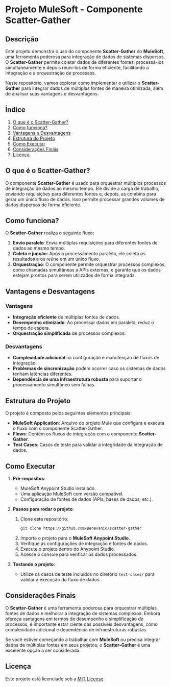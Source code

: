 # Projeto MuleSoft - Componente Scatter-Gather

## Descrição

Este projeto demonstra o uso do componente **Scatter-Gather** do **MuleSoft**, uma ferramenta poderosa para integração de dados de sistemas dispersos. O **Scatter-Gather** permite coletar dados de diferentes fontes, processá-los simultaneamente e depois reuni-los de forma eficiente, facilitando a integração e a orquestração de processos.

Neste repositório, vamos explorar como implementar e utilizar o **Scatter-Gather** para integrar dados de múltiplas fontes de maneira otimizada, além de analisar suas vantagens e desvantagens.

## Índice

1. [O que é o Scatter-Gather?](#o-que-é-o-scatter-gather)
2. [Como funciona?](#como-funciona)
3. [Vantagens e Desvantagens](#vantagens-e-desvantagens)
4. [Estrutura do Projeto](#estrutura-do-projeto)
5. [Como Executar](#como-executar)
6. [Considerações Finais](#considerações-finais)
7. [Licença](#licença)

## O que é o Scatter-Gather?

O componente **Scatter-Gather** é usado para orquestrar múltiplos processos de integração de dados ao mesmo tempo. Ele divide a carga de trabalho, enviando requisições para diferentes fontes e, depois, as combina para gerar um único fluxo de dados. Isso permite processar grandes volumes de dados dispersos de forma eficiente.

## Como funciona?

O **Scatter-Gather** realiza o seguinte fluxo:

1. **Envio paralelo**: Envia múltiplas requisições para diferentes fontes de dados ao mesmo tempo.
2. **Coleta e junção**: Após o processamento paralelo, ele coleta os resultados e os reúne em um único fluxo.
3. **Orquestração**: O componente permite orquestrar processos complexos, como chamadas simultâneas a APIs externas, e garante que os dados estejam prontos para serem utilizados de forma integrada.

## Vantagens e Desvantagens

### Vantagens
- **Integração eficiente** de múltiplas fontes de dados.
- **Desempenho otimizado**: Ao processar dados em paralelo, reduz o tempo de espera.
- **Orquestração simplificada** de processos complexos.

### Desvantagens
- **Complexidade adicional** na configuração e manutenção de fluxos de integração.
- **Problemas de sincronização** podem ocorrer caso os sistemas de dados tenham latências diferentes.
- **Dependência de uma infraestrutura robusta** para suportar o processamento simultâneo sem falhas.

## Estrutura do Projeto

O projeto é composto pelos seguintes elementos principais:

- **MuleSoft Application**: Arquivo do projeto Mule que configura e executa o fluxo com o componente Scatter-Gather.
- **Flows**: Contém os fluxos de integração com o componente **Scatter-Gather**.
- **Test Cases**: Casos de teste para validar a integridade da integração de dados.

## Como Executar

1. **Pré-requisitos**:
   - MuleSoft Anypoint Studio instalado.
   - Uma aplicação MuleSoft com versão compatível.
   - Configuração de fontes de dados (APIs, bases de dados, etc.).

2. **Passos para rodar o projeto**:
   1. Clone este repositório:
      ```bash
      git clone https://github.com/Benevanio/scatter-gather
      ```
   2. Importe o projeto para o **MuleSoft Anypoint Studio**.
   3. Verifique as configurações de integração e fontes de dados.
   4. Execute o projeto dentro do Anypoint Studio.
   5. Acesse o console para verificar os dados processados.

3. **Testando o projeto**:
   - Utilize os casos de teste incluídos no diretório `test-cases/` para validar a execução do fluxo de dados.

## Considerações Finais

O **Scatter-Gather** é uma ferramenta poderosa para orquestrar múltiplas fontes de dados e melhorar a integração de sistemas complexos. Embora ofereça vantagens em termos de desempenho e simplificação de processos, é importante estar ciente das possíveis desvantagens, como complexidade adicional e dependência de infraestruturas robustas.

Se você estiver começando a trabalhar com **MuleSoft** ou precisa integrar dados de múltiplas fontes em seus projetos, o **Scatter-Gather** é uma excelente opção a ser considerada.

## Licença

Este projeto está licenciado sob a [MIT License](LICENSE).
